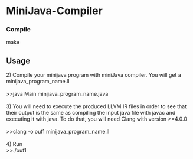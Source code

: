 # MiniJava-Compiler

<p><h3>Compile</h3></p>
make

<p><h2>Usage</h2></p>
2) Compile your minijava program with miniJava compiler. You will get a minijava_program_name.ll 
<br/> 
<br/>
>>java Main minijava_program_name.java 
<br/>
<br/>
3) You will need to execute the produced LLVM IR files in order to see that their output is the same as compiling the input java file with javac and executing it with java. To do that, you will need Clang with version >=4.0.0 <br/>
<br/>
>>clang -o out1 minijava_program_name.ll   
<br/>
<br/>
4) Run <br/>
>>./out1



